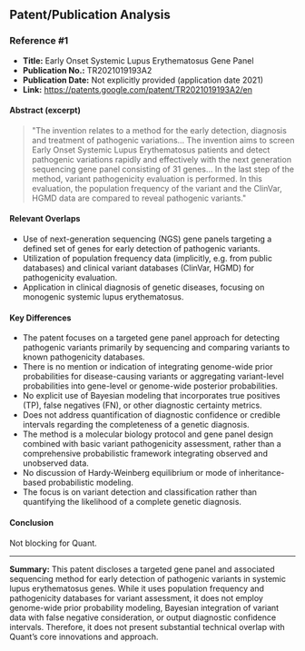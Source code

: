 ## Patent/Publication Analysis

### Reference #1

- **Title:** Early Onset Systemic Lupus Erythematosus Gene Panel
- **Publication No.:** TR2021019193A2
- **Publication Date:** Not explicitly provided (application date 2021)
- **Link:** https://patents.google.com/patent/TR2021019193A2/en

#### Abstract (excerpt)

> "The invention relates to a method for the early detection, diagnosis and treatment of pathogenic variations... The invention aims to screen Early Onset Systemic Lupus Erythematosus patients and detect pathogenic variations rapidly and effectively with the next generation sequencing gene panel consisting of 31 genes... In the last step of the method, variant pathogenicity evaluation is performed. In this evaluation, the population frequency of the variant and the ClinVar, HGMD data are compared to reveal pathogenic variants."

#### Relevant Overlaps

- Use of next-generation sequencing (NGS) gene panels targeting a defined set of genes for early detection of pathogenic variants.
- Utilization of population frequency data (implicitly, e.g. from public databases) and clinical variant databases (ClinVar, HGMD) for pathogenicity evaluation.
- Application in clinical diagnosis of genetic diseases, focusing on monogenic systemic lupus erythematosus.

#### Key Differences

- The patent focuses on a targeted gene panel approach for detecting pathogenic variants primarily by sequencing and comparing variants to known pathogenicity databases.
- There is no mention or indication of integrating genome-wide prior probabilities for disease-causing variants or aggregating variant-level probabilities into gene-level or genome-wide posterior probabilities.
- No explicit use of Bayesian modeling that incorporates true positives (TP), false negatives (FN), or other diagnostic certainty metrics.
- Does not address quantification of diagnostic confidence or credible intervals regarding the completeness of a genetic diagnosis.
- The method is a molecular biology protocol and gene panel design combined with basic variant pathogenicity assessment, rather than a comprehensive probabilistic framework integrating observed and unobserved data.
- No discussion of Hardy-Weinberg equilibrium or mode of inheritance-based probabilistic modeling.
- The focus is on variant detection and classification rather than quantifying the likelihood of a complete genetic diagnosis.

#### Conclusion

Not blocking for Quant.

---

**Summary:** This patent discloses a targeted gene panel and associated sequencing method for early detection of pathogenic variants in systemic lupus erythematosus genes. While it uses population frequency and pathogenicity databases for variant assessment, it does not employ genome-wide prior probability modeling, Bayesian integration of variant data with false negative consideration, or output diagnostic confidence intervals. Therefore, it does not present substantial technical overlap with Quant’s core innovations and approach.
